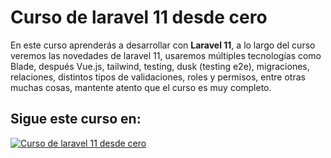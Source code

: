 # Curso de laravel 11 desde cero


En este curso aprenderás a desarrollar con **Laravel 11**, a lo largo del curso veremos las novedades de laravel 11, usaremos múltiples tecnologías como Blade, después Vue.js, tailwind, testing, dusk (testing e2e), migraciones, relaciones, distintos tipos de validaciones, roles y permisos, entre otras muchas cosas, mantente atento que el curso es muy completo.


## Sigue este curso en:

[![Curso de laravel 11 desde cero](https://img.youtube.com/vi/bUgPhLbYQAE/hqdefault.jpg)](https://www.youtube.com/playlist?list=PL8GYrmS0JFOTD5-il4O-2J8_GuucSYaQo) 
